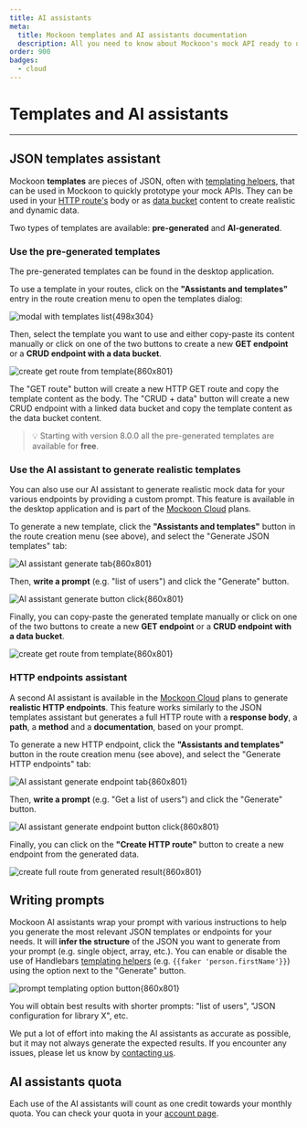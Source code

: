 ```yaml
---
title: AI assistants
meta:
  title: Mockoon templates and AI assistants documentation
  description: All you need to know about Mockoon's mock API ready to use JSON templates and AI assistants to generate your own dynamic and realistic templates.
order: 900
badges:
  - cloud
---
```


# Templates and AI assistants

---

## JSON templates assistant

Mockoon **templates** are pieces of JSON, often with [templating helpers](docs:templating/overview), that can be used in Mockoon to quickly prototype your mock APIs. They can be used in your [HTTP route's](docs:api-endpoints/routing#api-routes) body or as [data bucket](docs:data-buckets/overview) content to create realistic and dynamic data.

Two types of templates are available: **pre-generated** and **AI-generated**.

### Use the pre-generated templates

The pre-generated templates can be found in the desktop application.

To use a template in your routes, click on the **"Assistants and templates"** entry in the route creation menu to open the templates dialog:

![modal with templates list{498x304}](docs-img:pre-generated-templates-modal.png)

Then, select the template you want to use and either copy-paste its content manually or click on one of the two buttons to create a new **GET endpoint** or a **CRUD endpoint with a data bucket**.

![create get route from template{860x801}](docs-img:templates-create-get-route.png)

The "GET route" button will create a new HTTP GET route and copy the template content as the body. The "CRUD + data" button will create a new CRUD endpoint with a linked data bucket and copy the template content as the data bucket content.

> 💡 Starting with version 8.0.0 all the pre-generated templates are available for **free**.

### Use the AI assistant to generate realistic templates

You can also use our AI assistant to generate realistic mock data for your various endpoints by providing a custom prompt. This feature is available in the desktop application and is part of the [Mockoon Cloud](/cloud/) plans.

To generate a new template, click the **"Assistants and templates"** button in the route creation menu (see above), and select the "Generate JSON templates" tab:

![AI assistant generate tab{860x801}](docs-img:ai-assistant-generate-template-tab.png)

Then, **write a prompt** (e.g. "list of users") and click the "Generate" button.

![AI assistant generate button click{860x801}](docs-img:ai-assistant-generate-button.png)

Finally, you can copy-paste the generated template manually or click on one of the two buttons to create a new **GET endpoint** or a **CRUD endpoint with a data bucket**.

![create get route from template{860x801}](docs-img:templates-generate-get-route.png)

### HTTP endpoints assistant

A second AI assistant is available in the [Mockoon Cloud](/cloud/) plans to generate **realistic HTTP endpoints**. This feature works similarly to the JSON templates assistant but generates a full HTTP route with a **response body**, a **path**, a **method** and a **documentation**, based on your prompt.

To generate a new HTTP endpoint, click the **"Assistants and templates"** button in the route creation menu (see above), and select the "Generate HTTP endpoints" tab:

![AI assistant generate endpoint tab{860x801}](docs-img:ai-assistant-generate-endpoint-tab.png)

Then, **write a prompt** (e.g. "Get a list of users") and click the "Generate" button.

![AI assistant generate endpoint button click{860x801}](docs-img:ai-assistant-generate-endpoint-button.png)

Finally, you can click on the **"Create HTTP route"** button to create a new endpoint from the generated data.

![create full route from generated result{860x801}](docs-img:ai-assistant-generate-endpoint-create-button.png)

## Writing prompts

Mockoon AI assistants wrap your prompt with various instructions to help you generate the most relevant JSON templates or endpoints for your needs. It will **infer the structure** of the JSON you want to generate from your prompt (e.g. single object, array, etc.). You can enable or disable the use of Handlebars [templating helpers](docs:templating/overview) (e.g. `{{faker 'person.firstName'}}`) using the option next to the "Generate" button.

![prompt templating option button{860x801}](docs-img:ai-assistant-template-generate-option.png)

You will obtain best results with shorter prompts: "list of users", "JSON configuration for library X", etc.

We put a lot of effort into making the AI assistants as accurate as possible, but it may not always generate the expected results. If you encounter any issues, please let us know by [contacting us](/contact/).

## AI assistants quota

Each use of the AI assistants will count as one credit towards your monthly quota. You can check your quota in your [account page](/account/subscription/).
